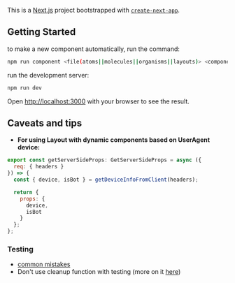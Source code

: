 This is a [Next.js](https://nextjs.org/) project bootstrapped with [`create-next-app`](https://github.com/vercel/next.js/tree/canary/packages/create-next-app).

## Getting Started

to make a new component automatically, run the command:

```bash
npm run component <file(atoms||molecules||organisms||layouts)> <componentName>
```

run the development server:

```bash
npm run dev
```

Open [http://localhost:3000](http://localhost:3000) with your browser to see the result.

## Caveats and tips

- **For using Layout with dynamic components based on UserAgent device:**

```js
export const getServerSideProps: GetServerSideProps = async ({
  req: { headers }
}) => {
  const { device, isBot } = getDeviceInfoFromClient(headers);

  return {
    props: {
      device,
      isBot
    }
  };
};
```

### Testing

- [common mistakes](https://kentcdodds.com/blog/common-mistakes-with-react-testing-library)
- Don't use cleanup function with testing (more on it [here](https://kentcdodds.com/blog/common-mistakes-with-react-testing-library#using-cleanup))
